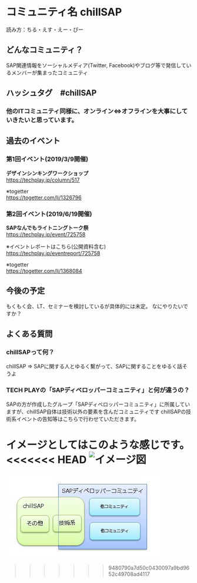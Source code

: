 # コミュニティ名 chillSAP

読み方：ちる・えす・えー・ぴー

## どんなコミュニティ？  
SAP関連情報をソーシャルメディア(Twitter, Facebook)やブログ等で発信しているメンバーが集まったコミュニティ

## ハッシュタグ　#chillSAP

### 他のITコミュニティ同様に、オンライン⇔オフラインを大事にしていきたいと思っています。


## 過去のイベント

### 第1回イベント(2019/3/9開催) 
**デザインシンキングワークショップ**  
https://techplay.jp/column/517

※togetter  
https://togetter.com/li/1326796


### 第2回イベント(2019/6/19開催)
**SAPなんでもライトニングトーク祭**  
https://techplay.jp/event/725758

※イベントレポートはこちら(公開資料含む)  
https://techplay.jp/eventreport/725758

※togetter  
https://togetter.com/li/1368084



## 今後の予定   
もくもく会、LT、セミナーを検討しているが具体的には未定。
なにやりたいですか？



## よくある質問  

### chillSAPって何？  
chillSAP ⇒ SAPに関する人とゆるく繋がって、SAPに関することをゆるく話そうよ


### TECH PLAYの「SAPディベロッパーコミュニティ」と何が違うの？  
SAPの方が作成したグループ「SAPディベロッパーコミュニティ」に所属していますが、chillSAP自体は技術以外の要素を含んだコミュニティです
chillSAPの技術系イベントの告知等はこちらで行わせていただきます。  
 
イメージとしてはこのような感じです。  
<<<<<<< HEAD
![イメージ図](https://raw.githubusercontent.com/chillsap/mission_statement/master/chill_dev_image.jpg)
=======
![イメージ図](https://raw.githubusercontent.com/chillsap/about_us/master/chill_dev_image.jpg)
>>>>>>> 9480790a7d50c0430097a9bd9652c49708ad4117


